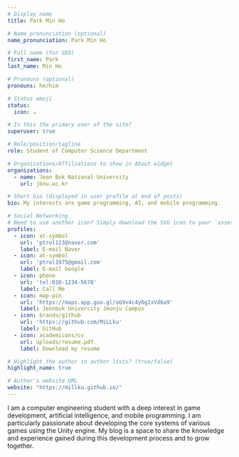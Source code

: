 ```yaml
---
# Display name
title: Park Min Ho

# Name pronunciation (optional)
name_pronunciation: Park Min Ho

# Full name (for SEO)
first_name: Park
last_name: Min Ho

# Pronouns (optional)
pronouns: he/him

# Status emoji
status:
  icon: ☕️

# Is this the primary user of the site?
superuser: true

# Role/position/tagline
role: Student of Computer Science Department

# Organizations/Affiliations to show in About widget
organizations:
  - name: Jeon Buk National University
    url: jbnu.ac.kr

# Short bio (displayed in user profile at end of posts)
bio: My interests are game programming, AI, and mobile programming.

# Social Networking
# Need to use another icon? Simply download the SVG icon to your `assets/media/icons/` folder.
profiles:
  - icon: at-symbol
    url: 'ptrol123@naver.com'
    label: E-mail Naver
  - icon: at-symbol
    url: 'ptrol1975@gmail.com'
    label: E-mail Google
  - icon: phone
    url: 'tel:010-1234-5678'
    label: Call Me
  - icon: map-pin
    url: 'https://maps.app.goo.gl/oG9v4c4y6g2xVd6a9'
    label: Jeonbuk Univercity Jeonju Campus
  - icon: brands/github
    url: 'https://github.com/MiLLku' 
    label: GitHub
  - icon: academicons/cv
    url: uploads/resume.pdf
    label: Download my resume

# Highlight the author in author lists? (true/false)
highlight_name: true

# Author's website URL
website: "https://millku.github.io/"
---
```


I am a computer engineering student with a deep interest in game development, artificial intelligence, and mobile programming. I am particularly passionate about developing the core systems of various games using the Unity engine. My blog is a space to share the knowledge and experience gained during this development process and to grow together.

